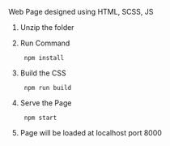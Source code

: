 Web Page designed using HTML, SCSS, JS

1. Unzip the folder

2. Run Command

        npm install
    
3. Build the CSS

        npm run build
        
4. Serve the Page

        npm start
        
5. Page will be loaded at localhost port 8000                    
